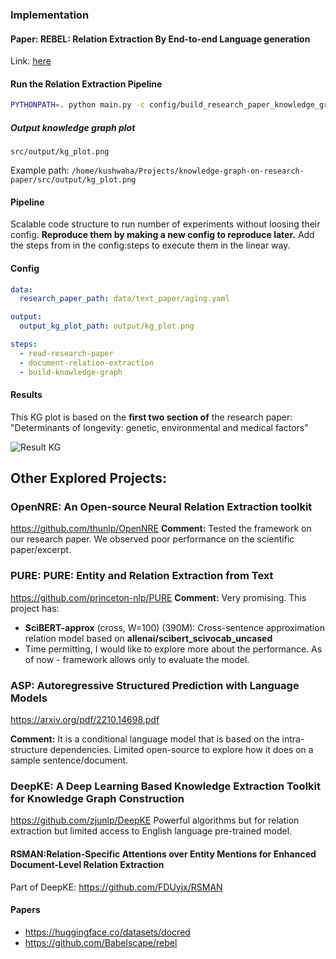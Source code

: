 ### Implementation
#### Paper: REBEL: Relation Extraction By End-to-end Language generation
Link: [here](https://aclanthology.org/2021.findings-emnlp.204/)

#### Run the Relation Extraction Pipeline
```bash
PYTHONPATH=. python main.py -c config/build_research_paper_knowledge_graph.yaml
```
##### Output knowledge graph plot
`src/output/kg_plot.png`

Example path: `/home/kushwaha/Projects/knowledge-graph-on-research-paper/src/output/kg_plot.png`

#### Pipeline
Scalable code structure to run number of experiments without loosing their config. 
**Reproduce them by making a new config to reproduce later.**
Add the steps from in the config:steps to execute them in the linear way. 

#### Config
```yaml
data:
  research_paper_path: data/text_paper/aging.yaml

output:
  output_kg_plot_path: output/kg_plot.png

steps:
  - read-research-paper
  - document-relation-extraction
  - build-knowledge-graph


````

#### Results
This KG plot is based on the **first two section of** the research paper: "Determinants of longevity: genetic, environmental and medical factors"

![Result KG](kg_plot.png)

## Other Explored Projects:

### OpenNRE: An Open-source Neural Relation Extraction toolkit
https://github.com/thunlp/OpenNRE
**Comment:** Tested the framework on our research paper. We observed poor performance on the scientific paper/excerpt.  


### PURE: PURE: Entity and Relation Extraction from Text
https://github.com/princeton-nlp/PURE
**Comment:** Very promising. 
This project has:
- **SciBERT-approx** (cross, W=100) (390M): Cross-sentence approximation relation model based on **allenai/scibert_scivocab_uncased**
- Time permitting, I would like to explore more about the performance. As of now - framework allows only to evaluate the model.



### ASP: Autoregressive Structured Prediction with Language Models
https://arxiv.org/pdf/2210.14698.pdf

**Comment:** It is a conditional language model that is based on the intra-structure dependencies.
Limited open-source to explore how it does on a sample sentence/document.

### DeepKE: A Deep Learning Based Knowledge Extraction Toolkit for Knowledge Graph Construction
https://github.com/zjunlp/DeepKE
Powerful algorithms but for relation extraction but limited access to English language pre-trained model.


#### RSMAN:Relation-Specific Attentions over Entity Mentions for Enhanced Document-Level Relation Extraction
Part of DeepKE: https://github.com/FDUyjx/RSMAN

#### Papers
- https://huggingface.co/datasets/docred
- https://github.com/Babelscape/rebel

